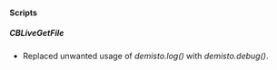 
#### Scripts
##### CBLiveGetFile
- Replaced unwanted usage of *demisto.log()* with *demisto.debug()*.
